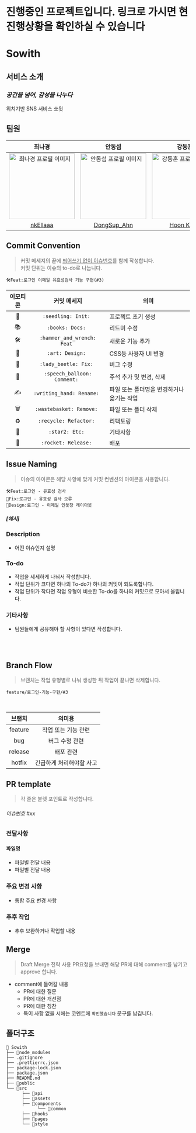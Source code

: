 # 진행중인 프로젝트입니다. 링크로 가시면 현 진행상황을 확인하실 수 있습니다


# Sowith

## 서비스 소개
### <i>공간을 넘어, 감성을 나누다</i>

위치기반 SNS 서비스 쏘윗

## 팀원
|최나경|안동섭|강동훈|
| :---: | :---: | :---: |
| <img width="180" alt="최나경 프로필 이미지" src="https://github.com/FRONTENDSCHOOL5/final-10-Goodi/assets/97887376/c429a5b2-80fa-4c92-9898-cfea2faa4eb5"> | <img width="180"  alt="안동섭 프로필 이미지" src="https://avatars.githubusercontent.com/u/96939334?s=400&u=6a4e635ccb574702b10b9464ce61bba61abefc72&v=4"> | <img width="180" alt="강동훈 프로필 이미지" src="https://github.com/starcradle101/starcradle101/assets/113353436/6e446c31-88ac-48b6-b6e4-4760fece3520"> |
| [nkEllaaa](https://github.com/nkEllaaa) | [DongSup_Ahn](https://github.com/D-Sup) | [Hoon Kang](https://github.com/starcradle101) |


## Commit Convention
> 커밋 메세지의 끝에 <u>띄어쓰기 없이 이슈번호</u>를 함께 작성합니다.<br>
> 커밋 단위는 이슈의 to-do로 나눕니다.

`🛠️Feat:로그인 이메일 유효성검사 기능 구현(#3)`
<br>

|이모티콘|커밋 메세지|의미|
|:---:|:---:|---|
|🌱|`:seedling: Init: `|프로젝트 초기 생성|
|📚|`:books: Docs: `|리드미 수정|
|🛠️|`:hammer_and_wrench: Feat `|새로운 기능 추가|
|🎨|`:art: Design: `|CSS등 사용자 UI 변경|
|🐞|`:lady_beetle: Fix: `|버그 수정|
|💬|`:speech_balloon: Comment: `|주석 추가 및 변경, 삭제|
|✍️|`:writing_hand: Rename: `|파일 또는 폴더명을 변경하거나 옮기는 작업|
|🗑️|`:wastebasket: Remove: `|파일 또는 폴더 삭제|
|♻️|`:recycle: Refactor: `|리팩토링|
|🌟|`:star2: Etc: `|기타사항|
|🚀|`:rocket: Release: `|배포|

## Issue Naming
> 이슈의 아이콘은 해당 사항에 맞게 커밋 컨벤션의 아이콘을 사용합니다.<br>

`🛠Feat:로그인 - 유효성 검사`<br>
`🐞Fix:로그인 - 유효성 검사 오류`<br>
`🎨Design:로그인 - 이메일 인풋창 레이아웃`<br>


##### [예시]
### Description
- 어떤 이슈인지 설명
### To-do
- 작업을 세세하게 나눠서 작성합니다.
- 작업 단위가 크다면 하나의 To-do가 하나의 커밋이 되도록합니다.
- 작업 단위가 작다면 작업 유형이 비슷한 To-do를 하나의 커밋으로 모아서 올립니다.
### 기타사항
- 팀원들에게 공유해야 할 사항이 있다면 작성합니다.
<br>
<br>

## Branch Flow
> 브랜치는 작업 유형별로 나눠 생성한 뒤 작업이 끝나면 삭제합니다.<br>

`feature/로그인-기능-구현/#3`

<br>

|브랜치|의미용|
|:---:|:---:|
|feature|작업 또는 기능 관련|
|bug|버그 수정 관련|
|release|배포 관련|
|hotfix|긴급하게 처리해야할 사고|

## PR template
> 각 줄은 불렛 포인트로 작성합니다.
###### 이슈번호 #xx
### 전달사항
#### 파일명
- 파일별 전달 내용
- 파일별 전달 내용
### 주요 변경 사항
- 통합 주요 변경 사항
### 추후 작업
- 추후 보완하거나 작업할 내용

## Merge
> Draft Merge 전략 사용
> PR요청을 보내면 해당 PR에 대해 comment를 남기고 approve 합니다.
- comment에 들어갈 내용
  - PR에 대한 질문 
  - PR에 대한 개선점
  - PR에 대한 칭찬
  - 특이 사항 없을 시에는 코멘트에 `확인했습니다` 문구를 남깁니다.

## 폴더구조
```
📁 Sowith
├── 📁node_modules
├── .gitignore
├── .prettierrc.json
├── package-lock.json
├── package.json
├── README.md
├── 📁public
└── 📂src
      ├── 📁api
      ├── 📂assets
      ├── 📂components
            └── 📂common
      ├── 📁hooks
      ├── 📁pages
      └── 📂style
```
